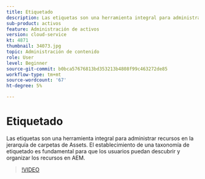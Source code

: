 ```yaml
---
title: Etiquetado
description: Las etiquetas son una herramienta integral para administrar recursos en la jerarquía de carpetas de Assets. El establecimiento de una taxonomía de etiquetado es fundamental para que los usuarios puedan descubrir y organizar los recursos en AEM.
sub-product: activos
feature: Administración de activos
version: cloud-service
kt: 4871
thumbnail: 34073.jpg
topic: Administración de contenido
role: User
level: Beginner
source-git-commit: b0bca57676813bd353213b4808f99c463272de85
workflow-type: tm+mt
source-wordcount: '67'
ht-degree: 5%

---
```



# Etiquetado

Las etiquetas son una herramienta integral para administrar recursos en la jerarquía de carpetas de Assets. El establecimiento de una taxonomía de etiquetado es fundamental para que los usuarios puedan descubrir y organizar los recursos en AEM.

>[!VIDEO](https://video.tv.adobe.com/v/34073/?quality=12&learn=on&hidetitle=true)
